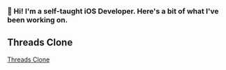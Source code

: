 ### 👋 Hi! I'm a self-taught iOS Developer. Here's a bit of what I've been working on.

## Threads Clone
[Threads Clone](https://github.com/bolyaolya/Threads-Clone---SwiftUI)
